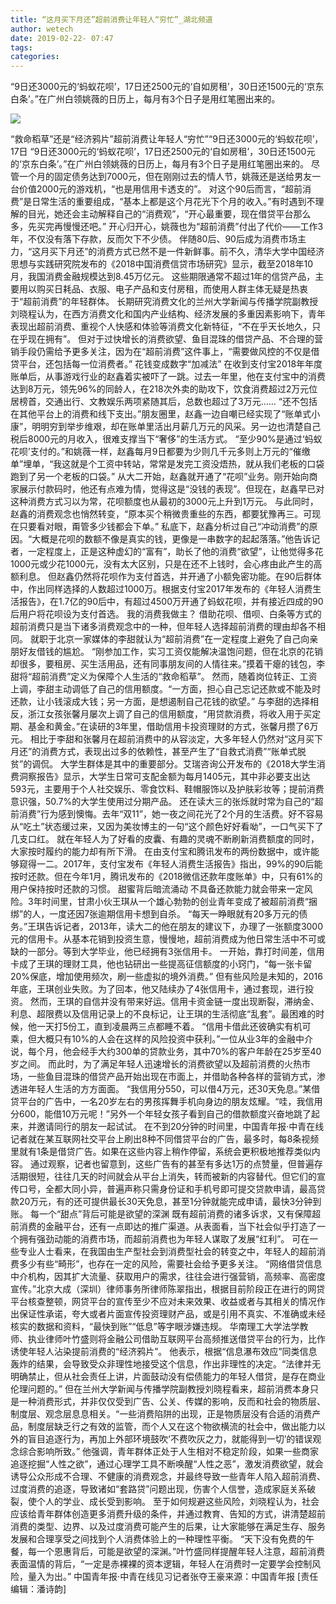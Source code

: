 ```yaml
---
title: “这月买下月还”超前消费让年轻人“穷忙”_湖北频道
author: wetech
date: 2019-02-22- 07:47
tags: 
categories: 
---
```

“9日还3000元的‘蚂蚁花呗’，17日还2500元的‘自如房租’，30日还1500元的‘京东白条’。”在广州白领姚薇的日历上，每月有3个日子是用红笔圈出来的。
<!-- more -->
                
<img align="center" border="0" src="http://p2.ifengimg.com/a/2016/0810/204c433878d5cf9size1_w16_h16.png" />
                
            
“救命稻草”还是“经济鸦片”超前消费让年轻人“穷忙”“9日还3000元的‘蚂蚁花呗’，17日
“9日还3000元的‘蚂蚁花呗’，17日还2500元的‘自如房租’，30日还1500元的‘京东白条’。”在广州白领姚薇的日历上，每月有3个日子是用红笔圈出来的。
尽管一个月的固定债务达到7000元，但在刚刚过去的情人节，姚薇还是送给男友一台价值2000元的游戏机，“也是用信用卡透支的”。
对这个90后而言，“超前消费”是日常生活的重要组成，“基本上都是这个月花光下个月的收入。”有时遇到不理解的目光，她还会主动解释自己的“消费观”，“开心最重要，现在借贷平台那么多，先买完再慢慢还吧。”
开心归开心，姚薇也为“超前消费”付出了代价——工作3年，不仅没有落下存款，反而欠下不少债。
伴随80后、90后成为消费市场主力，“这月买下月还”的消费方式已然不是一件新鲜事。前不久，清华大学中国经济思想与实践研究院发布的《2018中国消费信贷市场研究》显示，截至2018年10月，我国消费金融规模达到8.45万亿元。
这些期限通常不超过1年的信贷产品，主要用以购买日耗品、衣服、电子产品和支付房租，而使用人群主体无疑是热衷于“超前消费”的年轻群体。
长期研究消费文化的兰州大学新闻与传播学院副教授刘晓程认为，在西方消费文化和国内产业结构、经济发展的多重因素影响下，青年表现出超前消费、重视个人快感和体验等消费文化新特征，“不在乎天长地久，只在乎现在拥有”。
但对于过快增长的消费欲望、鱼目混珠的借贷产品、不合理的营销手段仍需给予更多关注，因为在“超前消费”这件事上，“需要做风控的不仅是借贷平台，还包括每一位消费者。”
花钱变成数字“加减法”
在收到支付宝2018年年度账单后，从事游戏行业的赵鑫着实被吓了一跳。过去一年里，他在支付宝中的消费达到8万元，领先96%的同龄人，在218次外卖的助攻下，饮食消费超过2万元位居榜首，交通出行、文教娱乐两项紧随其后，总数也超过了3万元……
“还不包括在其他平台上的消费和线下支出。”朋友圈里，赵鑫一边自嘲已经实现了“账单式小康”，明明穷到举步维艰，却在账单里活出月薪几万元的风采。另一边也清楚自己税后8000元的月收入，很难支撑当下“奢侈”的生活方式。
“至少90%是通过‘蚂蚁花呗’支付的。”和姚薇一样，赵鑫每月9日都要为少则几千元多则上万元的“催缴单”埋单，“我这就是个工资中转站，常常是发完工资没焐热，就从我们老板的口袋跑到了另一个老板的口袋。”
从大二开始，赵鑫就开通了“花呗”业务。刚开始向商家展示付款码时，他还有点难为情，觉得这是“没钱的表现”。但现在，赵鑫早已对这种消费方式习以为常，花呗额度也从最初的3000元上升到1万元。
与此同时，赵鑫的消费观念也悄然转变，“原本买个稍微贵重些的东西，都要犹豫再三。可现在只要看对眼，甭管多少钱都会下单。”
私底下，赵鑫分析过自己“冲动消费”的原因。“大概是花呗的数额不像是真实的钱，更像是一串数字的起起落落。”他告诉记者，一定程度上，正是这种虚幻的“富有”，助长了他的消费“欲望”，让他觉得多花1000元或少花1000元，没有太大区别，只是在还不上钱时，会心疼由此产生的高额利息。
但赵鑫仍然将花呗作为支付首选，并开通了小额免密功能。在90后群体中，作出同样选择的人数超过1000万。根据支付宝2017年发布的《年轻人消费生活报告》，在1.7亿的90后中，有超过4500万开通了蚂蚁花呗，并有接近四成的90后用户将花呗设为支付首选。
我的消费我做主？
借助花呗、借呗、白条等方式的超前消费只是当下诸多消费观念中的一种，但年轻人选择超前消费的理由却各不相同。
就职于北京一家媒体的李甜就认为“超前消费”在一定程度上避免了自己向亲朋好友借钱的尴尬。
“刚参加工作，实习工资仅能解决温饱问题，但在北京的花销却很多，要租房、买生活用品，还有同事朋友间的人情往来。”摸着干瘪的钱包，李甜将“超前消费”定义为保障个人生活的“救命稻草”。
然而，随着岗位转正、工资上调，李甜主动调低了自己的信用额度。“一方面，担心自己忘记还款或不能及时还款，让小钱滚成大钱；另一方面，是想遏制自己花钱的欲望。”
与李甜的选择相反，浙江女孩张馨月屡次上调了自己的信用额度，“用贷款消费，将收入用于买定期、基金和黄金。”在读研的3年里，借助信用卡投资理财的方式，张馨月攒了6万元。
相比于李甜和张馨月在超前消费中的从容淡定，大多年轻人仍然对“这月买下月还”的消费方式，表现出过多的依赖性，甚至产生了“自救式消费”“账单式脱贫”的调侃。
大学生群体是其中的重要部分。艾瑞咨询公开发布的《2018大学生消费洞察报告》显示，大学生日常可支配金额为每月1405元，其中非必要支出达593元，主要用于个人社交娱乐、零食饮料、鞋帽服饰以及护肤彩妆等；提前消费意识强，50.7%的大学生使用过分期产品。
还在读大三的张烁就时常为自己的“超前消费”行为感到懊悔。去年“双11”，她一夜之间花光了2个月的生活费。好不容易从“吃土”状态缓过来，又因为美妆博主的一句“这个颜色好好看呦”，一口气买下了几支口红。
就在年轻人为了好看的皮囊、有趣的灵魂不断刷新消费额度的同时，大家按时履约的能力却有所下滑。
在由支付宝和腾讯发布的两份数据中，或许能够窥得一二。2017年，支付宝发布《年轻人消费生活报告》指出，99%的90后能按时还款。但在今年1月，腾讯发布的《2018微信还款年度账单》中，只有61%的用户保持按时还款的习惯。
甜蜜背后暗流涌动
不具备还款能力就会带来一定风险。3年时间里，甘肃小伙王琪从一个雄心勃勃的创业青年变成了被超前消费“捆绑”的人，一度还因7张逾期信用卡想到自杀。
“每天一睁眼就有20多万元的债务。”王琪告诉记者，2013年，读大二的他在朋友的建议下，办理了一张额度3000元的信用卡。从基本花销到投资生意，慢慢地，超前消费成为他日常生活中不可或缺的一部分。等到大学毕业，他已经拥有3张信用卡。
一开始，靠打时间差，信用卡成了王琪的理财工具，他也钻研出一些提高征信额度的小窍门，“每一张卡留20%保底，增加使用频次，刷一些虚拟的境外消费。”
但有些风险是未知的，2016年底，王琪创业失败。为了回本，他又陆续办了4张信用卡，通过套现，进行投资。
然而，王琪的自信并没有带来好运。信用卡资金链一度出现断裂，滞纳金、利息、超限费以及信用记录上的不良标记，让王琪的生活彻底“乱套”。最困难的时候，他一天打5份工，直到凌晨两三点都睡不着。
“信用卡借此还彼确实有机可乘，但大概只有10%的人会在这样的风险投资中获利。”一位从业3年的金融中介说，每个月，他会经手大约300单的贷款业务，其中70%的客户年龄在25岁至40岁之间。
而此时，为了满足年轻人迅速增长的消费欲望以及超前消费的火热市场，一些鱼目混珠的借贷产品开始出现在市面上，并借助各种各样的营销方式，渗透进年轻人生活的方方面面。
“我信用分550，可以借4万元，还30天免息。”某借贷平台的广告中，一名20岁左右的男孩挥舞手机向身边的朋友炫耀。“哇，我信用分600，能借10万元呢！”另外一个年轻女孩子看到自己的借款额度兴奋地跳了起来，并邀请同行的朋友一起试试。
在不到20分钟的时间里，中国青年报·中青在线记者就在某互联网社交平台上刷出8种不同借贷平台的广告，最多时，每8条视频里就有1条是借贷广告。如果在这些内容上稍作停留，系统会更积极地推荐类似内容。
通过观察，记者也留意到，这些广告有的甚至有多达1万的点赞量，但普遍存活期很短，往往几天的时间就会从平台上消失，转而被新的内容替代。但它们的宣传口号，全都大同小异，普遍声称只需身份证和手机号即可提交贷款申请，最高贷款20万元，有的还可提供最长30天免息，甚至1分钟就能完成申请，最快3分钟到账。
每一个“甜点”背后可能是欲望的深渊
既有超前消费的诸多诉求，又有保障超前消费的金融平台，还有一点即达的推广渠道。从表面看，当下社会似乎打造了一个拥有强劲动能的消费市场，而超前消费也为年轻人谋取了发展“红利”。
可在一些专业人士看来，在我国由生产型社会到消费型社会的转变之中，年轻人的超前消费多少有些“畸形”，也存在一定的风险，需要社会给予更多关注。
“网络借贷信息中介机构，因其扩大流量、获取用户的需求，往往会进行强营销，高频率、高密度宣传。”北京大成（深圳）律师事务所律师陈翠指出，根据目前阶段正在进行的网贷平台核查整顿，网贷平台的宣传至少不应对未来效果、收益或者与其相关的情况作出保证性承诺，夸大或者片面宣传投资理财产品，或是引用不真实、不准确或未经核实的数据和资料，“最快到账”“低息”等字眼涉嫌违规。
华南理工大学法学教师、执业律师叶竹盛则将金融公司借助互联网平台高频推送借贷平台的行为，比作诱使年轻人沾染提前消费的“经济鸦片”。
他表示，根据“信息瀑布效应”同类信息轰炸的结果，会导致受众非理性地接受这个信息，作出非理性的决定。“法律并无明确禁止，但从社会责任上讲，片面鼓动没有偿债能力的年轻人借贷，是存在商业伦理问题的。”
但在兰州大学新闻与传播学院副教授刘晓程看来，超前消费本身只是一种消费形式，并非仅仅受到广告、公关、传媒的影响，反而和社会的物质层、制度层、观念层息息相关。“一些消费陷阱的出现，正是物质层没有合适的消费产品，制度层缺乏行之有效的监管，而个人又在这个物欲横流的社会中，做出能力以外的盲目追逐行为，再加上外部环境鼓吹‘不费吹灰之力，就能得到一切’的错误观念综合影响所致。”
他强调，青年群体正处于人生相对不稳定阶段，如果一些商家追逐挖掘“人性之欲”，通过心理学工具不断唤醒“人性之恶”，激发消费欲望，就会诱导公众形成不合理、不健康的消费观念，并最终导致一些青年人陷入超前消费、过度消费的追逐，导致诸如“套路贷”问题出现，伤害个人信誉，造成家庭关系破裂，使个人的学业、成长受到影响。
至于如何规避这些风险，刘晓程认为，社会应该给青年群体创造更多消费升级的条件，并通过教育、告知的方式，讲清楚超前消费的类型、边界、以及过度消费可能产生的后果，让大家能够在满足生存、服务发展和合理享受之间找到个人消费体验上的一种理性平衡。
“天下没有免费的午餐，每一个恩惠背后，可能是欲望的深渊。”叶竹盛同样提醒年轻人注意，超前消费表面温情的背后，“一定是赤裸裸的资本逻辑，年轻人在消费时一定要学会控制风险，量入为出。”
中国青年报·中青在线见习记者张夺王豪来源：中国青年报
[责任编辑：潘诗韵]
            

